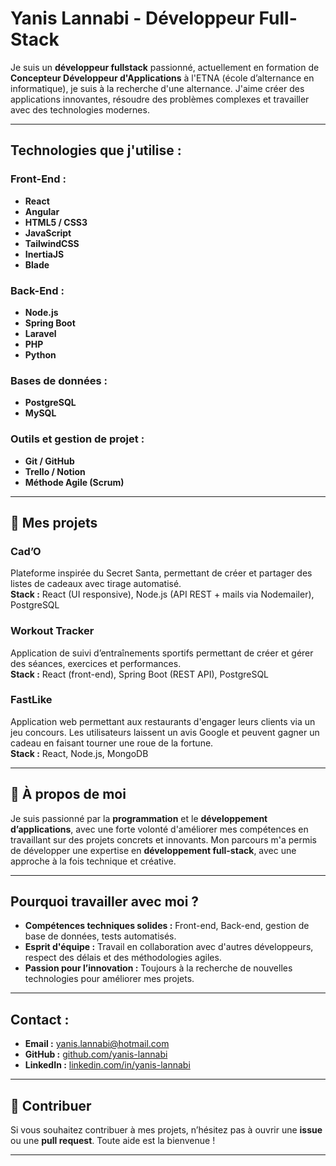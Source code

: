 
# Yanis Lannabi - Développeur Full-Stack



Je suis un **développeur fullstack** passionné, actuellement en formation de **Concepteur Développeur d'Applications** à l'ETNA (école d’alternance en informatique), je suis à la recherche d'une alternance. J'aime créer des applications innovantes, résoudre des problèmes complexes et travailler avec des technologies modernes.

---

##  Technologies que j'utilise :

###  **Front-End :**  
- **React**  
- **Angular**  
- **HTML5 / CSS3**  
- **JavaScript**  
- **TailwindCSS**  
- **InertiaJS**  
- **Blade**

###  **Back-End :**  
- **Node.js**  
- **Spring Boot**  
- **Laravel**  
- **PHP**  
- **Python**

###  **Bases de données :**  
- **PostgreSQL**  
- **MySQL**

###  **Outils et gestion de projet :**  
- **Git / GitHub**  
- **Trello / Notion**  
- **Méthode Agile (Scrum)**

---

## 📂 Mes projets

###  **Cad’O**  
Plateforme inspirée du Secret Santa, permettant de créer et partager des listes de cadeaux avec tirage automatisé.  
**Stack :** React (UI responsive), Node.js (API REST + mails via Nodemailer), PostgreSQL

###  **Workout Tracker**  
Application de suivi d’entraînements sportifs permettant de créer et gérer des séances, exercices et performances.  
**Stack :** React (front-end), Spring Boot (REST API), PostgreSQL

###  **FastLike**  
Application web permettant aux restaurants d'engager leurs clients via un jeu concours. Les utilisateurs laissent un avis Google et peuvent gagner un cadeau en faisant tourner une roue de la fortune.  
**Stack :** React, Node.js, MongoDB

---

## 👤 À propos de moi

Je suis passionné par la **programmation** et le **développement d’applications**, avec une forte volonté d'améliorer mes compétences en travaillant sur des projets concrets et innovants. Mon parcours m'a permis de développer une expertise en **développement full-stack**, avec une approche à la fois technique et créative.

---

##  Pourquoi travailler avec moi ?

- **Compétences techniques solides :** Front-end, Back-end, gestion de base de données, tests automatisés.
- **Esprit d'équipe :** Travail en collaboration avec d'autres développeurs, respect des délais et des méthodologies agiles.
- **Passion pour l’innovation :** Toujours à la recherche de nouvelles technologies pour améliorer mes projets.

---

##  Contact :

- **Email :** yanis.lannabi@hotmail.com
- **GitHub :** [github.com/yanis-lannabi](https://github.com/yanis-lannabi)
- **LinkedIn :** [linkedin.com/in/yanis-lannabi](https://linkedin.com/in/yanis-lannabi)

---

## 🤝 Contribuer

Si vous souhaitez contribuer à mes projets, n’hésitez pas à ouvrir une **issue** ou une **pull request**. Toute aide est la bienvenue !

---
